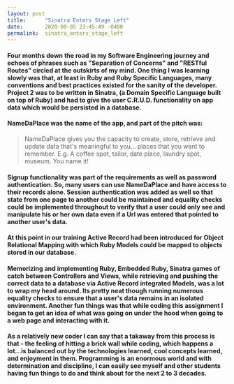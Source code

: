 ```yaml
---
layout: post
title:      "Sinatra Enters Stage Left"
date:       2020-09-05 23:45:49 -0400
permalink:  sinatra_enters_stage_left
---
```



#### Four months down the road in my Software Engineering journey and echoes of phrases such as "Separation of Concerns" and "RESTful Routes" circled at the outskirts of my mind. One thing I was learning slowly was that, at least in Ruby and Ruby Specific Languages, many conventions and best practices existed for the sanity of the developer.  Project 2 was to be written in Sinatra, (a Domain Specific Language built on top of Ruby) and had to give the user C.R.U.D. functionality on app data which would be persisted in a database.
#### NameDaPlace was the name of the app, and part of the pitch was:
> NameDaPlace gives you the capacity to create, store, retrieve and update data that's meaningful to you... places that you want to remember.
> E.g. A coffee spot, tailor, date place, laundry spot, museum. You name it!
#### Signup functionality was part of the requirements as well as password authentication. So, many users can use NameDaPlace and have access to their records alone. Session authentication was added as well so that state from one page to another could be maintained and equality checks could be implemented throughout to verify that a user could only see and manipulate his or her own data even if a Url was entered that pointed to another user's data.
#### At this point in our training Active Record had been introduced for Object Relational Mapping with which Ruby Models could be mapped to objects stored in our database.
#### Memorizing and implementing Ruby, Embedded Ruby, Sinatra games of catch between Controllers and Views, while retrieving and pushing the correct data to a database via Active Record integrated Models, was a lot to wrap my head around. Its pretty neat though running numerous equality checks to ensure that a user's data remains in an isolated environment. Another fun things was that while coding this assignment I began to get an idea of what was going on under the hood when going to a web page and interacting with it.
#### As a relatively new coder I can say that a takaway from this process is that - the feeling of hitting a brick wall while coding, which happens a lot…is balanced out by the technologies learned, cool concepts learned, and enjoyment in them. Programming is an enormous world and with determination and discipline, I can easily see myself and other students having fun things to do and think about for the next 2 to 3 decades.
